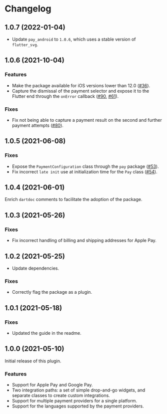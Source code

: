 # Changelog

## 1.0.7 (2022-01-04)

* Update `pay_android` to `1.0.6`, which uses a stable version of `flutter_svg`.

## 1.0.6 (2021-10-04)

### Features
* Make the package available for iOS versions lower than 12.0 ([#36](https://github.com/google-pay/flutter-plugin/issues/36)).
* Capture the dismissal of the payment selector and expose it to the Flutter end through the `onError` callback ([#90](https://github.com/google-pay/flutter-plugin/issues/90), [#61](https://github.com/google-pay/flutter-plugin/issues/61)).

### Fixes
* Fix not being able to capture a payment result on the second and further payment attempts ([#80](https://github.com/google-pay/flutter-plugin/issues/80)).

## 1.0.5 (2021-06-08)

### Fixes

* Expose the `PaymentConfiguration` class through the `pay` package ([#53](https://github.com/google-pay/flutter-plugin/issues/53)).
* Fix incorrect `late init` use at initialization time for the `Pay` class ([#54](https://github.com/google-pay/flutter-plugin/issues/54)).

## 1.0.4 (2021-06-01)
Enrich `dartdoc` comments to facilitate the adoption of the package.

## 1.0.3 (2021-05-26)

### Fixes

* Fix incorrect handling of billing and shipping addresses for Apple Pay.

## 1.0.2 (2021-05-25)

* Update dependencies.

### Fixes

* Correctly flag the package as a plugin.

## 1.0.1 (2021-05-18)

### Fixes

* Updated the guide in the readme.

## 1.0.0 (2021-05-10)
Initial release of this plugin.

### Features

* Support for Apple Pay and Google Pay.
* Two integration paths: a set of simple drop-and-go widgets, and separate classes to create custom integrations. 
* Support for multiple payment providers for a single platform.
* Support for the languages supported by the payment providers.
